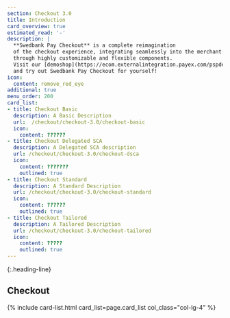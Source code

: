 ```yaml
---
section: Checkout 3.0
title: Introduction
card_overview: true
estimated_read: '-'
description: |
  **Swedbank Pay Checkout** is a complete reimagination
  of the checkout experience, integrating seamlessly into the merchant website
  through highly customizable and flexible components.
  Visit our [demoshop](https://ecom.externalintegration.payex.com/pspdemoshop)
  and try out Swedbank Pay Checkout for yourself!
icon:
  content: remove_red_eye
additional: true
menu_order: 200
card_list:
- title: Checkout Basic
  description: A Basic Description
  url:  /checkout/checkout-3.0/checkout-basic
  icon:
    content: ??????
- title: Checkout Delegated SCA
  description: A Delegated SCA description
  url: /checkout/checkout-3.0/checkout-dsca
  icon:
    content: ???????
    outlined: true
- title: Checkout Standard
  description: A Standard Description
  url: /checkout/checkout-3.0/checkout-standard
  icon:
    content: ??????
    outlined: true
- title: Checkout Tailored
  description: A Tailored Description
  url: /checkout/checkout-3.0/checkout-tailored
  icon:
    content: ?????
    outlined: true
---
```



{:.heading-line}

## Checkout

{% include card-list.html card_list=page.card_list
    col_class="col-lg-4" %}
